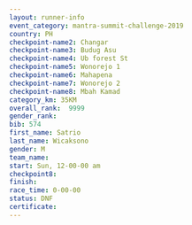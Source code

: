 ```yaml
---
layout: runner-info 
event_category: mantra-summit-challenge-2019 
country: PH
checkpoint-name2: Changar
checkpoint-name3: Budug Asu
checkpoint-name4: Ub forest St
checkpoint-name5: Wonorejo 1
checkpoint-name6: Mahapena
checkpoint-name7: Wonorejo 2
checkpoint-name8: Mbah Kamad
category_km: 35KM 
overall_rank:  9999
gender_rank: 
bib: 574
first_name: Satrio
last_name: Wicaksono
gender: M
team_name: 
start: Sun, 12-00-00 am
checkpoint8: 
finish: 
race_time: 0-00-00
status: DNF
certificate: 
---
```

